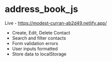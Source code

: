 # address_book_js

Live - https://modest-curran-ab2d49.netlify.app/

- Create, Edit, Delete Contact
- Search and filter contacts 
- Form validation errors
- User inputs formatted
- Store data to localStorage

